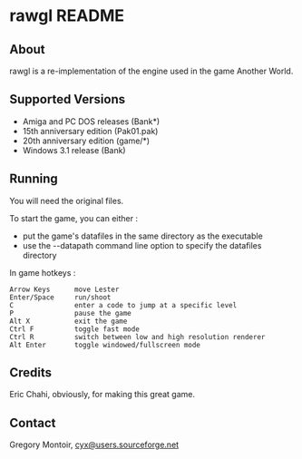 
# rawgl README

## About

rawgl is a re-implementation of the engine used in the game Another World.  

## Supported Versions

- Amiga and PC DOS releases (Bank*)
- 15th anniversary edition (Pak01.pak)
- 20th anniversary edition (game/*)
- Windows 3.1 release (Bank)

## Running

You will need the original files.

To start the game, you can either :  
- put the game's datafiles in the same directory as the executable  
- use the --datapath command line option to specify the datafiles directory  

In game hotkeys :

    Arrow Keys      move Lester
    Enter/Space     run/shoot
    C               enter a code to jump at a specific level
    P               pause the game 
    Alt X           exit the game 
    Ctrl F          toggle fast mode 
    Ctrl R          switch between low and high resolution renderer 
    Alt Enter       toggle windowed/fullscreen mode 

## Credits

Eric Chahi, obviously, for making this great game.

## Contact

Gregory Montoir, cyx@users.sourceforge.net

